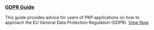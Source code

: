 
### [<span class="far fa-file-pdf"></span> GDPR Guide](gdpr/gdpr-pkp-guide.pdf)

This guide provides advice for users of PKP applications on how to approach the EU General Data Protection Regulation (GDPR). [<span class="far fa-file-pdf"></span> View Now](gdpr/gdpr-pkp-guide.pdf)
